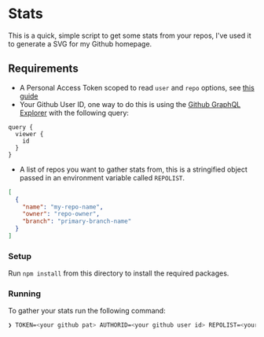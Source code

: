 # Stats

This is a quick, simple script to get some stats from your repos, I've used it to generate a SVG for my Github homepage.

## Requirements

- A Personal Access Token scoped to read `user` and `repo` options, see [this guide](https://docs.github.com/en/authentication/keeping-your-account-and-data-secure/managing-your-personal-access-tokens#creating-a-personal-access-token-classic)
- Your Github User ID, one way to do this is using the [Github GraphQL Explorer](https://docs.github.com/en/graphql/overview/explorer) with the following query:

```
query {
  viewer {
    id
  }
}
```

- A list of repos you want to gather stats from, this is a stringified object passed in an environment variable called `REPOLIST`.

```json
[
  {
    "name": "my-repo-name",
    "owner": "repo-owner",
    "branch": "primary-branch-name"
  }
]
```

### Setup

Run `npm install` from this directory to install the required packages.

### Running

To gather your stats run the following command:

```bash
❯ TOKEN=<your github pat> AUTHORID=<your github user id> REPOLIST=<your repo list> npm start
```
